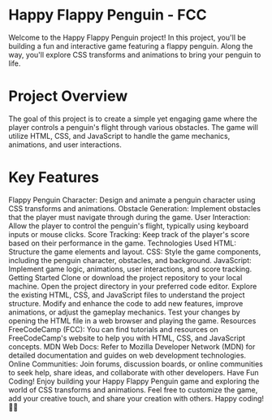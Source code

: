 # Happy Flappy Penguin - FCC
Welcome to the Happy Flappy Penguin project! In this project, you'll be building a fun and interactive game featuring a flappy penguin. Along the way, you'll explore CSS transforms and animations to bring your penguin to life.

# Project Overview
The goal of this project is to create a simple yet engaging game where the player controls a penguin's flight through various obstacles. The game will utilize HTML, CSS, and JavaScript to handle the game mechanics, animations, and user interactions.

# Key Features
Flappy Penguin Character: Design and animate a penguin character using CSS transforms and animations.
Obstacle Generation: Implement obstacles that the player must navigate through during the game.
User Interaction: Allow the player to control the penguin's flight, typically using keyboard inputs or mouse clicks.
Score Tracking: Keep track of the player's score based on their performance in the game.
Technologies Used
HTML: Structure the game elements and layout.
CSS: Style the game components, including the penguin character, obstacles, and background.
JavaScript: Implement game logic, animations, user interactions, and score tracking.
Getting Started
Clone or download the project repository to your local machine.
Open the project directory in your preferred code editor.
Explore the existing HTML, CSS, and JavaScript files to understand the project structure.
Modify and enhance the code to add new features, improve animations, or adjust the gameplay mechanics.
Test your changes by opening the HTML file in a web browser and playing the game.
Resources
FreeCodeCamp (FCC): You can find tutorials and resources on FreeCodeCamp's website to help you with HTML, CSS, and JavaScript concepts.
MDN Web Docs: Refer to Mozilla Developer Network (MDN) for detailed documentation and guides on web development technologies.
Online Communities: Join forums, discussion boards, or online communities to seek help, share ideas, and collaborate with other developers.
Have Fun Coding!
Enjoy building your Happy Flappy Penguin game and exploring the world of CSS transforms and animations. Feel free to customize the game, add your creative touch, and share your creation with others. Happy coding! 🐧✨






